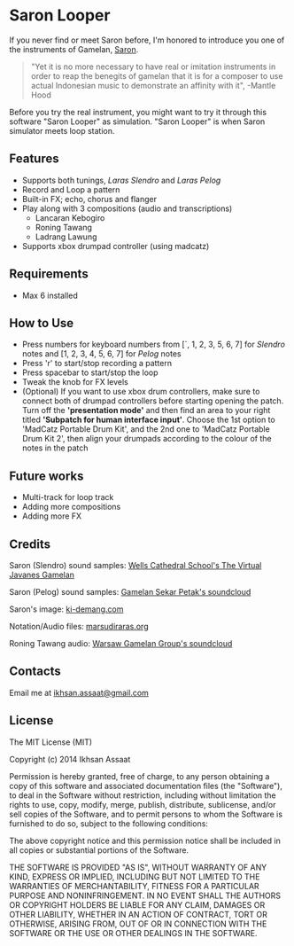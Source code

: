 Saron Looper
==

If you never find or meet Saron before, I'm honored to introduce you one of the instruments of Gamelan, [Saron](http://en.wikipedia.org/wiki/Saron_(instrument)).

> "Yet it is no more necessary to have real or imitation instruments in order to reap the benegits of gamelan that it is for a composer to use actual Indonesian music to demonstrate an affinity with it", -Mantle Hood

Before you try the real instrument, you might want to try it through this software "Saron Looper" as simulation. "Saron Looper" is when Saron simulator meets loop station.

Features
--

- Supports both tunings, *Laras Slendro* and *Laras Pelog*
- Record and Loop a pattern
- Built-in FX; echo, chorus and flanger
- Play along with 3 compositions (audio and transcriptions)
	- Lancaran Kebogiro
	- Roning Tawang
	- Ladrang Lawung
- Supports xbox drumpad controller (using madcatz)

Requirements
--

- Max 6 installed

How to Use
--

- Press numbers for keyboard numbers from [`, 1, 2, 3, 5, 6, 7] for *Slendro* notes and [1, 2, 3, 4, 5, 6, 7] for *Pelog* notes
- Press 'r' to start/stop recording a pattern
- Press spacebar to start/stop the loop
- Tweak the knob for FX levels
- (Optional) If you want to use xbox drum controllers, make sure to connect both of drumpad controllers before starting opening the patch. Turn off the **'presentation mode'** and then find an area to your right titled **'Subpatch for human interface input'**. Choose the 1st option to 'MadCatz Portable Drum Kit', and the 2nd one to 'MadCatz Portable Drum Kit 2', then align your drumpads according to the colour of the notes in the patch


Future works
--

- Multi-track for loop track
- Adding more compositions
- Adding more FX


Credits
--

Saron (Slendro) sound samples: [Wells Cathedral School's The Virtual Javanes Gamelan](http://www.wcsmusic.org.uk/modulegamelan.asp)

Saron (Pelog) sound samples: [Gamelan Sekar Petak's soundcloud](http://soundcloud.com/gamelan-sekar-petak)

Saron's image: [ki-demang.com](http://ki-demang.com/galeria256/index.php/gambar-gamelan/511-saron-penerus)

Notation/Audio files: [marsudiraras.org](http://www.marsudiraras.org/notasi.html)

Roning Tawang audio: [Warsaw Gamelan Group's soundcloud](https://soundcloud.com/dawid-martin/warsaw-gamelan-group-roning)

Contacts
--

Email me at [ikhsan.assaat@gmail.com](mailto:ikhsan.assaat@gmail.com)


License
--

The MIT License (MIT)

Copyright (c) 2014 Ikhsan Assaat

Permission is hereby granted, free of charge, to any person obtaining a copy
of this software and associated documentation files (the "Software"), to deal
in the Software without restriction, including without limitation the rights
to use, copy, modify, merge, publish, distribute, sublicense, and/or sell
copies of the Software, and to permit persons to whom the Software is
furnished to do so, subject to the following conditions:

The above copyright notice and this permission notice shall be included in all
copies or substantial portions of the Software.

THE SOFTWARE IS PROVIDED "AS IS", WITHOUT WARRANTY OF ANY KIND, EXPRESS OR
IMPLIED, INCLUDING BUT NOT LIMITED TO THE WARRANTIES OF MERCHANTABILITY,
FITNESS FOR A PARTICULAR PURPOSE AND NONINFRINGEMENT. IN NO EVENT SHALL THE
AUTHORS OR COPYRIGHT HOLDERS BE LIABLE FOR ANY CLAIM, DAMAGES OR OTHER
LIABILITY, WHETHER IN AN ACTION OF CONTRACT, TORT OR OTHERWISE, ARISING FROM,
OUT OF OR IN CONNECTION WITH THE SOFTWARE OR THE USE OR OTHER DEALINGS IN THE
SOFTWARE.

[^1]: sdfsd
